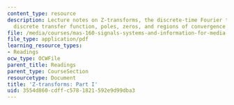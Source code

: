 ```yaml
---
content_type: resource
description: Lecture notes on Z-transforms, the discrete-time Fourier transform, the
  discrete transfer function, poles, zeros, and regions of convergence.
file: /media/courses/mas-160-signals-systems-and-information-for-media-technology-fall-2007/3554d860cdffc5781821592e9d99dba3_1121_zx1.pdf
file_type: application/pdf
learning_resource_types:
- Readings
ocw_type: OCWFile
parent_title: Readings
parent_type: CourseSection
resourcetype: Document
title: 'Z-transforms: Part I'
uid: 3554d860-cdff-c578-1821-592e9d99dba3
---
```

